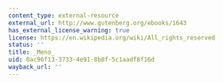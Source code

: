 ```yaml
---
content_type: external-resource
external_url: http://www.gutenberg.org/ebooks/1643
has_external_license_warning: true
license: https://en.wikipedia.org/wiki/All_rights_reserved
status: ''
title: _Meno_
uid: 0ac96f13-3733-4e91-8b8f-5c1aadf8f16d
wayback_url: ''
---
```

